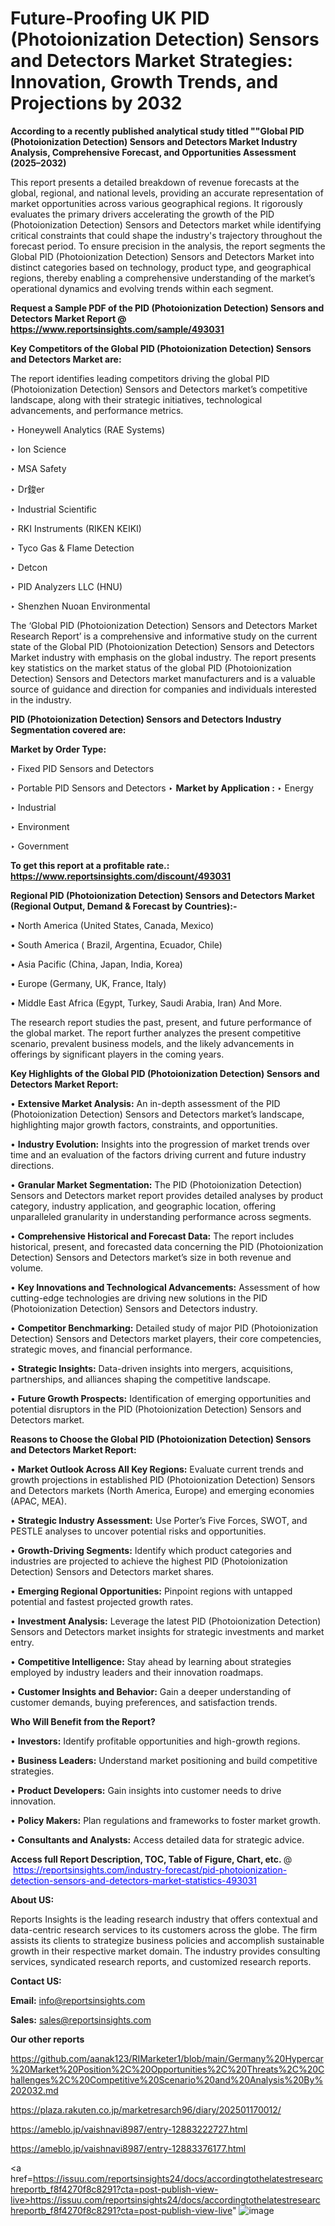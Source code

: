 # Future-Proofing UK PID (Photoionization Detection) Sensors and Detectors Market Strategies: Innovation, Growth Trends, and Projections by 2032

<strong>According to a recently published analytical study titled ""Global PID (Photoionization Detection) Sensors and Detectors Market Industry Analysis, Comprehensive Forecast, and Opportunities Assessment (2025–2032)</strong>

This report presents a detailed breakdown of revenue forecasts at the global, regional, and national levels, providing an accurate representation of market opportunities across various geographical regions. It rigorously evaluates the primary drivers accelerating the growth of the PID (Photoionization Detection) Sensors and Detectors market while identifying critical constraints that could shape the industry's trajectory throughout the forecast period. To ensure precision in the analysis, the report segments the Global PID (Photoionization Detection) Sensors and Detectors Market into distinct categories based on technology, product type, and geographical regions, thereby enabling a comprehensive understanding of the market’s operational dynamics and evolving trends within each segment.

<strong>Request a Sample PDF of the PID (Photoionization Detection) Sensors and Detectors Market Report </strong><strong>@<a href=https://www.reportsinsights.com/sample/493031 style=color:#0000ff;> https://www.reportsinsights.com/sample/493031</a></strong></font>

<strong>Key Competitors of the Global PID (Photoionization Detection) Sensors and Detectors Market are:</strong>

The report identifies leading competitors driving the global PID (Photoionization Detection) Sensors and Detectors market’s competitive landscape, along with their strategic initiatives, technological advancements, and performance metrics.

‣ Honeywell Analytics (RAE Systems)

‣ Ion Science

‣ MSA Safety

‣ Dr鋑er

‣ Industrial Scientific

‣ RKI Instruments (RIKEN KEIKI)

‣ Tyco Gas & Flame Detection

‣ Detcon

‣ PID Analyzers LLC (HNU)

‣ Shenzhen Nuoan Environmental

The ‘Global PID (Photoionization Detection) Sensors and Detectors Market Research Report’ is a comprehensive and informative study on the current state of the Global PID (Photoionization Detection) Sensors and Detectors Market industry with emphasis on the global industry. The report presents key statistics on the market status of the global PID (Photoionization Detection) Sensors and Detectors market manufacturers and is a valuable source of guidance and direction for companies and individuals interested in the industry.

<strong>PID (Photoionization Detection) Sensors and Detectors Industry Segmentation covered are:</strong>

<strong>Market by Order Type: </strong>

‣ Fixed PID Sensors and Detectors

‣ Portable PID Sensors and Detectors
‣ 
<strong>Market by Application :</strong>
‣ Energy

‣ Industrial

‣ Environment

‣ Government

<strong>To get this report at a profitable rate.: <a href=https://www.reportsinsights.com/discount/493031 style=color:#0000ff;>https://www.reportsinsights.com/discount/493031</a></strong></font>

<strong>Regional PID (Photoionization Detection) Sensors and Detectors Market (Regional Output, Demand &amp; Forecast by Countries):-</strong>

• North America (United States, Canada, Mexico)

• South America ( Brazil, Argentina, Ecuador, Chile)

• Asia Pacific (China, Japan, India, Korea)

• Europe (Germany, UK, France, Italy)

• Middle East Africa (Egypt, Turkey, Saudi Arabia, Iran) And More.

The research report studies the past, present, and future performance of the global market. The report further analyzes the present competitive scenario, prevalent business models, and the likely advancements in offerings by significant players in the coming years.

<strong>Key Highlights of the Global PID (Photoionization Detection) Sensors and Detectors Market Report:</strong>

• <strong>Extensive Market Analysis:</strong> An in-depth assessment of the PID (Photoionization Detection) Sensors and Detectors market’s landscape, highlighting major growth factors, constraints, and opportunities.

• <strong>Industry Evolution:</strong> Insights into the progression of market trends over time and an evaluation of the factors driving current and future industry directions.

• <strong>Granular Market Segmentation:</strong> The PID (Photoionization Detection) Sensors and Detectors market report provides detailed analyses by product category, industry application, and geographic location, offering unparalleled granularity in understanding performance across segments.

• <strong>Comprehensive Historical and Forecast Data:</strong> The report includes historical, present, and forecasted data concerning the PID (Photoionization Detection) Sensors and Detectors market’s size in both revenue and volume.

• <strong>Key Innovations and Technological Advancements:</strong> Assessment of how cutting-edge technologies are driving new solutions in the PID (Photoionization Detection) Sensors and Detectors industry.

• <strong>Competitor Benchmarking:</strong> Detailed study of major PID (Photoionization Detection) Sensors and Detectors market players, their core competencies, strategic moves, and financial performance.

• <strong>Strategic Insights:</strong> Data-driven insights into mergers, acquisitions, partnerships, and alliances shaping the competitive landscape.

• <strong>Future Growth Prospects:</strong> Identification of emerging opportunities and potential disruptors in the PID (Photoionization Detection) Sensors and Detectors market.

<strong>Reasons to Choose the Global PID (Photoionization Detection) Sensors and Detectors Market Report:</strong>

• <strong>Market Outlook Across All Key Regions:</strong> Evaluate current trends and growth projections in established PID (Photoionization Detection) Sensors and Detectors markets (North America, Europe) and emerging economies (APAC, MEA).

• <strong>Strategic Industry Assessment:</strong> Use Porter’s Five Forces, SWOT, and PESTLE analyses to uncover potential risks and opportunities.

• <strong>Growth-Driving Segments:</strong> Identify which product categories and industries are projected to achieve the highest PID (Photoionization Detection) Sensors and Detectors market shares.

• <strong>Emerging Regional Opportunities:</strong> Pinpoint regions with untapped potential and fastest projected growth rates.

• <strong>Investment Analysis:</strong> Leverage the latest PID (Photoionization Detection) Sensors and Detectors market insights for strategic investments and market entry.

• <strong>Competitive Intelligence:</strong> Stay ahead by learning about strategies employed by industry leaders and their innovation roadmaps.

• <strong>Customer Insights and Behavior:</strong> Gain a deeper understanding of customer demands, buying preferences, and satisfaction trends.

<strong>Who Will Benefit from the Report?</strong>

• <strong>Investors:</strong> Identify profitable opportunities and high-growth regions.

• <strong>Business Leaders:</strong> Understand market positioning and build competitive strategies.

• <strong>Product Developers:</strong> Gain insights into customer needs to drive innovation.

• <strong>Policy Makers:</strong> Plan regulations and frameworks to foster market growth.

• <strong>Consultants and Analysts:</strong> Access detailed data for strategic advice.
</ul>
<strong>Access full Report Description, TOC, Table of Figure, Chart, etc. </strong>@  <a href=https://reportsinsights.com/industry-forecast/pid-photoionization-detection-sensors-and-detectors-market-statistics-493031 style=color:#0000ff;>https://reportsinsights.com/industry-forecast/pid-photoionization-detection-sensors-and-detectors-market-statistics-493031</a></font>

<strong><strong>About US</strong>:</strong>

Reports Insights is the leading research industry that offers contextual and data-centric research services to its customers across the globe. The firm assists its clients to strategize business policies and accomplish sustainable growth in their respective market domain. The industry provides consulting services, syndicated research reports, and customized research reports.

<strong>Contact US:</strong>

<p class=""""><b>Email:</b> <a href=mailto:info@reportsinsights.com>info@reportsinsights.com</a></p>
<p class=""""><b>Sales:</b> <a href=mailto:sales@reportsinsights.com>sales@reportsinsights.com</a></p>

<strong>Our other reports</strong>

<a href=https://github.com/aanak123/RIMarketer1/blob/main/Germany%20Hypercar%20Market%20Position%2C%20Opportunities%2C%20Threats%2C%20Challenges%2C%20Competitive%20Scenario%20and%20Analysis%20By%202032.md>https://github.com/aanak123/RIMarketer1/blob/main/Germany%20Hypercar%20Market%20Position%2C%20Opportunities%2C%20Threats%2C%20Challenges%2C%20Competitive%20Scenario%20and%20Analysis%20By%202032.md</a>

<a href=https://plaza.rakuten.co.jp/marketresarch96/diary/202501170012/>https://plaza.rakuten.co.jp/marketresarch96/diary/202501170012/</a>

<a href=https://ameblo.jp/vaishnavi8987/entry-12883222727.html>https://ameblo.jp/vaishnavi8987/entry-12883222727.html</a>

<a href=https://ameblo.jp/vaishnavi8987/entry-12883376177.html>https://ameblo.jp/vaishnavi8987/entry-12883376177.html</a>

<a href=https://issuu.com/reportsinsights24/docs/accordingtothelatestresearchreportb_f8f4270f8c8291?cta=post-publish-view-live>https://issuu.com/reportsinsights24/docs/accordingtothelatestresearchreportb_f8f4270f8c8291?cta=post-publish-view-live</a>"
![image](https://github.com/user-attachments/assets/81140f4b-dc43-431e-af0b-6ad3c39df035)
